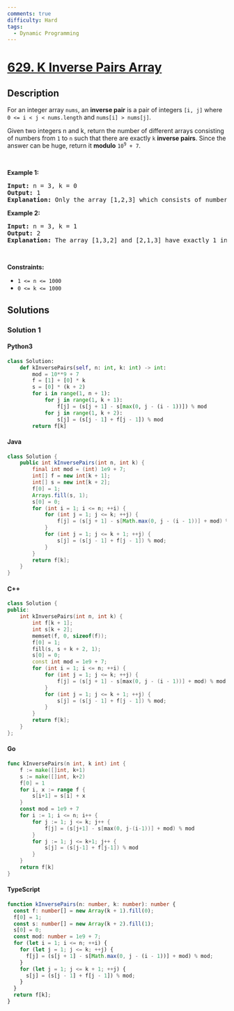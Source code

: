 ```yaml
---
comments: true
difficulty: Hard
tags:
  - Dynamic Programming
---
```


<!-- problem:start -->

# [629. K Inverse Pairs Array](https://leetcode.com/problems/k-inverse-pairs-array)


## Description

<!-- description:start -->

<p>For an integer array <code>nums</code>, an <strong>inverse pair</strong> is a pair of integers <code>[i, j]</code> where <code>0 &lt;= i &lt; j &lt; nums.length</code> and <code>nums[i] &gt; nums[j]</code>.</p>

<p>Given two integers n and k, return the number of different arrays consisting of numbers from <code>1</code> to <code>n</code> such that there are exactly <code>k</code> <strong>inverse pairs</strong>. Since the answer can be huge, return it <strong>modulo</strong> <code>10<sup>9</sup> + 7</code>.</p>

<p>&nbsp;</p>
<p><strong class="example">Example 1:</strong></p>

<pre>
<strong>Input:</strong> n = 3, k = 0
<strong>Output:</strong> 1
<strong>Explanation:</strong> Only the array [1,2,3] which consists of numbers from 1 to 3 has exactly 0 inverse pairs.
</pre>

<p><strong class="example">Example 2:</strong></p>

<pre>
<strong>Input:</strong> n = 3, k = 1
<strong>Output:</strong> 2
<strong>Explanation:</strong> The array [1,3,2] and [2,1,3] have exactly 1 inverse pair.
</pre>

<p>&nbsp;</p>
<p><strong>Constraints:</strong></p>

<ul>
	<li><code>1 &lt;= n &lt;= 1000</code></li>
	<li><code>0 &lt;= k &lt;= 1000</code></li>
</ul>

<!-- description:end -->

## Solutions

<!-- solution:start -->

### Solution 1

<!-- tabs:start -->

#### Python3

```python
class Solution:
    def kInversePairs(self, n: int, k: int) -> int:
        mod = 10**9 + 7
        f = [1] + [0] * k
        s = [0] * (k + 2)
        for i in range(1, n + 1):
            for j in range(1, k + 1):
                f[j] = (s[j + 1] - s[max(0, j - (i - 1))]) % mod
            for j in range(1, k + 2):
                s[j] = (s[j - 1] + f[j - 1]) % mod
        return f[k]
```

#### Java

```java
class Solution {
    public int kInversePairs(int n, int k) {
        final int mod = (int) 1e9 + 7;
        int[] f = new int[k + 1];
        int[] s = new int[k + 2];
        f[0] = 1;
        Arrays.fill(s, 1);
        s[0] = 0;
        for (int i = 1; i <= n; ++i) {
            for (int j = 1; j <= k; ++j) {
                f[j] = (s[j + 1] - s[Math.max(0, j - (i - 1))] + mod) % mod;
            }
            for (int j = 1; j <= k + 1; ++j) {
                s[j] = (s[j - 1] + f[j - 1]) % mod;
            }
        }
        return f[k];
    }
}
```

#### C++

```cpp
class Solution {
public:
    int kInversePairs(int n, int k) {
        int f[k + 1];
        int s[k + 2];
        memset(f, 0, sizeof(f));
        f[0] = 1;
        fill(s, s + k + 2, 1);
        s[0] = 0;
        const int mod = 1e9 + 7;
        for (int i = 1; i <= n; ++i) {
            for (int j = 1; j <= k; ++j) {
                f[j] = (s[j + 1] - s[max(0, j - (i - 1))] + mod) % mod;
            }
            for (int j = 1; j <= k + 1; ++j) {
                s[j] = (s[j - 1] + f[j - 1]) % mod;
            }
        }
        return f[k];
    }
};
```

#### Go

```go
func kInversePairs(n int, k int) int {
	f := make([]int, k+1)
	s := make([]int, k+2)
	f[0] = 1
	for i, x := range f {
		s[i+1] = s[i] + x
	}
	const mod = 1e9 + 7
	for i := 1; i <= n; i++ {
		for j := 1; j <= k; j++ {
			f[j] = (s[j+1] - s[max(0, j-(i-1))] + mod) % mod
		}
		for j := 1; j <= k+1; j++ {
			s[j] = (s[j-1] + f[j-1]) % mod
		}
	}
	return f[k]
}
```

#### TypeScript

```ts
function kInversePairs(n: number, k: number): number {
  const f: number[] = new Array(k + 1).fill(0);
  f[0] = 1;
  const s: number[] = new Array(k + 2).fill(1);
  s[0] = 0;
  const mod: number = 1e9 + 7;
  for (let i = 1; i <= n; ++i) {
    for (let j = 1; j <= k; ++j) {
      f[j] = (s[j + 1] - s[Math.max(0, j - (i - 1))] + mod) % mod;
    }
    for (let j = 1; j <= k + 1; ++j) {
      s[j] = (s[j - 1] + f[j - 1]) % mod;
    }
  }
  return f[k];
}
```

<!-- tabs:end -->

<!-- solution:end -->

<!-- problem:end -->
